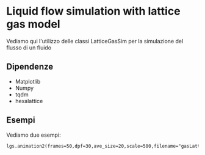 # Liquid flow simulation with lattice gas model
Vediamo qui l'utilizzo delle classi LatticeGasSim per la simulazione del flusso di un fluido

## Dipendenze
* Matplotlib
* Numpy
* tqdm
* hexalattice

## Esempi
Vediamo due esempi:
```lgs = LatticeGasSim(1000,500,0.2,flowRate=-0.2,obs_type="cube")
lgs.animation2(frames=50,dpf=30,ave_size=20,scale=500,filename="gasLattice_cubeee")```